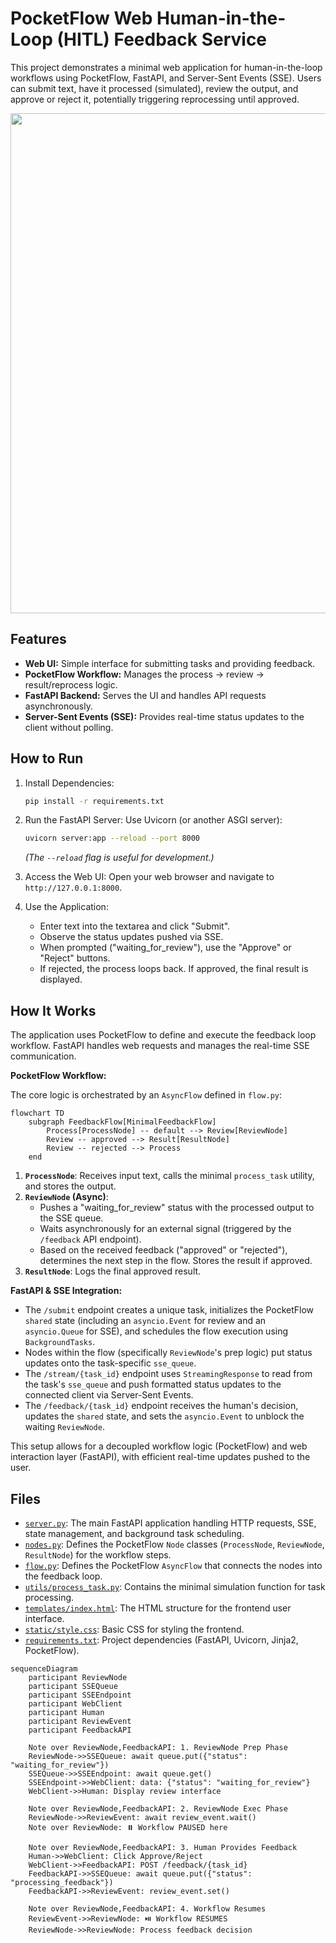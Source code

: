 # PocketFlow Web Human-in-the-Loop (HITL) Feedback Service

This project demonstrates a minimal web application for human-in-the-loop workflows using PocketFlow, FastAPI, and Server-Sent Events (SSE). Users can submit text, have it processed (simulated), review the output, and approve or reject it, potentially triggering reprocessing until approved.

<p align="center">
  <img 
    src="./assets/banner.png" width="800"
  />
</p>

## Features

-   **Web UI:** Simple interface for submitting tasks and providing feedback.
-   **PocketFlow Workflow:** Manages the process -> review -> result/reprocess logic.
-   **FastAPI Backend:** Serves the UI and handles API requests asynchronously.
-   **Server-Sent Events (SSE):** Provides real-time status updates to the client without polling.

## How to Run

1.  Install Dependencies:
    ```bash
    pip install -r requirements.txt
    ```

2.  Run the FastAPI Server:
    Use Uvicorn (or another ASGI server):
    ```bash
    uvicorn server:app --reload --port 8000
    ```
    *(The `--reload` flag is useful for development.)*

3.  Access the Web UI:
    Open your web browser and navigate to `http://127.0.0.1:8000`.

4.  Use the Application:
    *   Enter text into the textarea and click "Submit".
    *   Observe the status updates pushed via SSE.
    *   When prompted ("waiting_for_review"), use the "Approve" or "Reject" buttons.
    *   If rejected, the process loops back. If approved, the final result is displayed.

## How It Works

The application uses PocketFlow to define and execute the feedback loop workflow. FastAPI handles web requests and manages the real-time SSE communication.

**PocketFlow Workflow:**

The core logic is orchestrated by an `AsyncFlow` defined in `flow.py`:

```mermaid
flowchart TD
    subgraph FeedbackFlow[MinimalFeedbackFlow]
        Process[ProcessNode] -- default --> Review[ReviewNode]
        Review -- approved --> Result[ResultNode]
        Review -- rejected --> Process
    end
```

1.  **`ProcessNode`**: Receives input text, calls the minimal `process_task` utility, and stores the output.
2.  **`ReviewNode` (Async)**:
    *   Pushes a "waiting_for_review" status with the processed output to the SSE queue.
    *   Waits asynchronously for an external signal (triggered by the `/feedback` API endpoint).
    *   Based on the received feedback ("approved" or "rejected"), determines the next step in the flow. Stores the result if approved.
3.  **`ResultNode`**: Logs the final approved result.

**FastAPI & SSE Integration:**

*   The `/submit` endpoint creates a unique task, initializes the PocketFlow `shared` state (including an `asyncio.Event` for review and an `asyncio.Queue` for SSE), and schedules the flow execution using `BackgroundTasks`.
*   Nodes within the flow (specifically `ReviewNode`'s prep logic) put status updates onto the task-specific `sse_queue`.
*   The `/stream/{task_id}` endpoint uses `StreamingResponse` to read from the task's `sse_queue` and push formatted status updates to the connected client via Server-Sent Events.
*   The `/feedback/{task_id}` endpoint receives the human's decision, updates the `shared` state, and sets the `asyncio.Event` to unblock the waiting `ReviewNode`.

This setup allows for a decoupled workflow logic (PocketFlow) and web interaction layer (FastAPI), with efficient real-time updates pushed to the user.

## Files

-   [`server.py`](./server.py): The main FastAPI application handling HTTP requests, SSE, state management, and background task scheduling.
-   [`nodes.py`](./nodes.py): Defines the PocketFlow `Node` classes (`ProcessNode`, `ReviewNode`, `ResultNode`) for the workflow steps.
-   [`flow.py`](./flow.py): Defines the PocketFlow `AsyncFlow` that connects the nodes into the feedback loop.
-   [`utils/process_task.py`](./utils/process_task.py): Contains the minimal simulation function for task processing.
-   [`templates/index.html`](./templates/index.html): The HTML structure for the frontend user interface.
-   [`static/style.css`](./static/style.css): Basic CSS for styling the frontend.
-   [`requirements.txt`](./requirements.txt): Project dependencies (FastAPI, Uvicorn, Jinja2, PocketFlow).

```mermaid
sequenceDiagram
    participant ReviewNode
    participant SSEQueue
    participant SSEEndpoint
    participant WebClient
    participant Human
    participant ReviewEvent
    participant FeedbackAPI

    Note over ReviewNode,FeedbackAPI: 1. ReviewNode Prep Phase
    ReviewNode->>SSEQueue: await queue.put({"status": "waiting_for_review"})
    SSEQueue->>SSEEndpoint: await queue.get()
    SSEEndpoint->>WebClient: data: {"status": "waiting_for_review"}
    WebClient->>Human: Display review interface

    Note over ReviewNode,FeedbackAPI: 2. ReviewNode Exec Phase
    ReviewNode->>ReviewEvent: await review_event.wait()
    Note over ReviewNode: ⏸️ Workflow PAUSED here

    Note over ReviewNode,FeedbackAPI: 3. Human Provides Feedback
    Human->>WebClient: Click Approve/Reject
    WebClient->>FeedbackAPI: POST /feedback/{task_id}
    FeedbackAPI->>SSEQueue: await queue.put({"status": "processing_feedback"})
    FeedbackAPI->>ReviewEvent: review_event.set()
    
    Note over ReviewNode,FeedbackAPI: 4. Workflow Resumes
    ReviewEvent->>ReviewNode: ⏯️ Workflow RESUMES
    ReviewNode->>ReviewNode: Process feedback decision